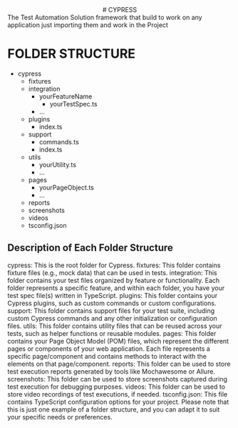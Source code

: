 <CENTER># CYPRESS </CENTER>
The  Test Automation Solution framework that build to work on any application just importing them and work in the  Project

<B> <H1>FOLDER STRUCTURE </H1> </B>
- cypress
  - fixtures
  - integration
    - yourFeatureName
      - yourTestSpec.ts
    - ...
  - plugins
    - index.ts
  - support
    - commands.ts
    - index.ts
  - utils
    - yourUtility.ts
    - ...
  - pages
    - yourPageObject.ts
    - ...
  - reports
  - screenshots
  - videos
  - tsconfig.json
 
<h2> Description of Each Folder Structure</h2>

cypress: This is the root folder for Cypress.
fixtures: This folder contains fixture files (e.g., mock data) that can be used in tests.
integration: This folder contains your test files organized by feature or functionality. Each folder represents a specific feature, and within each folder, you have your test spec file(s) written in TypeScript.
plugins: This folder contains your Cypress plugins, such as custom commands or custom configurations.
support: This folder contains support files for your test suite, including custom Cypress commands and any other initialization or configuration files.
utils: This folder contains utility files that can be reused across your tests, such as helper functions or reusable modules.
pages: This folder contains your Page Object Model (POM) files, which represent the different pages or components of your web application. Each file represents a specific page/component and contains methods to interact with the elements on that page/component.
reports: This folder can be used to store test execution reports generated by tools like Mochawesome or Allure.
screenshots: This folder can be used to store screenshots captured during test execution for debugging purposes.
videos: This folder can be used to store video recordings of test executions, if needed.
tsconfig.json: This file contains TypeScript configuration options for your project.
Please note that this is just one example of a folder structure, and you can adapt it to suit your specific needs or preferences.
